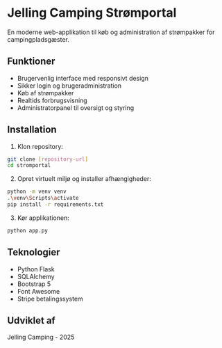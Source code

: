 # Jelling Camping Strømportal

En moderne web-applikation til køb og administration af strømpakker for campingpladsgæster.

## Funktioner

- Brugervenlig interface med responsivt design
- Sikker login og brugeradministration
- Køb af strømpakker
- Realtids forbrugsvisning
- Administratorpanel til oversigt og styring

## Installation

1. Klon repository:
```bash
git clone [repository-url]
cd stromportal
```

2. Opret virtuelt miljø og installer afhængigheder:
```bash
python -m venv venv
.\venv\Scripts\activate
pip install -r requirements.txt
```

3. Kør applikationen:
```bash
python app.py
```

## Teknologier

- Python Flask
- SQLAlchemy
- Bootstrap 5
- Font Awesome
- Stripe betalingssystem

## Udviklet af

Jelling Camping - 2025
